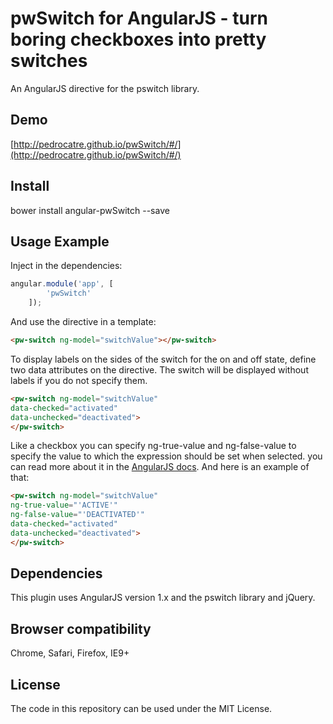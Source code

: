 # pwSwitch for AngularJS - turn boring checkboxes into pretty switches
An AngularJS directive for the pswitch library.

## Demo

[http://pedrocatre.github.io/pwSwitch/#/](http://pedrocatre.github.io/pwSwitch/#/)

## Install

bower install angular-pwSwitch --save

## Usage Example

Inject in the dependencies:

```javascript
angular.module('app', [
        'pwSwitch'
    ]);
```

And use the directive in a template:

```html
<pw-switch ng-model="switchValue"></pw-switch>
```

To display labels on the sides of the switch for the on and off state, define two data attributes on the directive. The switch will be displayed without labels if you do not specify them.

```html
<pw-switch ng-model="switchValue"
data-checked="activated"
data-unchecked="deactivated">
</pw-switch>
```

Like a checkbox you can specify ng-true-value and ng-false-value to specify the value to which the expression should be set when selected.  you can read more about it in the [AngularJS docs](https://docs.angularjs.org/api/ng/input/input%5Bcheckbox%5D). And here is an example of that:

```html
<pw-switch ng-model="switchValue"
ng-true-value="'ACTIVE'"
ng-false-value="'DEACTIVATED'"
data-checked="activated"
data-unchecked="deactivated">
</pw-switch>
```

## Dependencies

This plugin uses AngularJS version 1.x and the pswitch library and jQuery.

## Browser compatibility

Chrome, Safari, Firefox, IE9+

## License

The code in this repository can be used under the MIT License.
